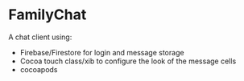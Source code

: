 # FamilyChat

A chat client using:
- Firebase/Firestore for login and message storage 
- Cocoa touch class/xib to configure the look of the message cells
- cocoapods

